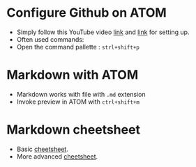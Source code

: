 
# Configure Github on ATOM

  - Simply follow this YouTube video [link](https://www.youtube.com/watch?v=7au7l1qa2so) and [link](https://www.youtube.com/watch?v=6HsZMl-qV5k) for setting up.
  - Often used commands:
   - Open the command pallette : `strl+shift+p` 

# Markdown with ATOM
  - Markdown works with file with `.md` extension
  - Invoke preview in ATOM with `ctrl+shift+m`


# Markdown  **cheetsheet**
  - Basic [cheetsheet](https://guides.github.com/features/mastering-markdown/).
  - More advanced [cheetsheet](https://github.com/adam-p/markdown-here/wiki/Markdown-Cheatsheet#lists).
